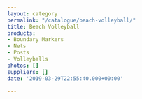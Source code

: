 ```yaml
---
layout: category
permalink: "/catalogue/beach-volleyball/"
title: Beach Volleyball
products:
- Boundary Markers
- Nets
- Posts
- Volleyballs
photos: []
suppliers: []
date: '2019-03-29T22:55:40.000+00:00'

---
```

